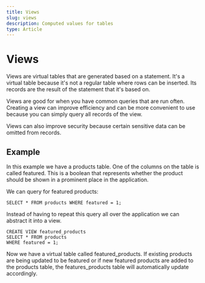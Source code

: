 ```yaml
---
title: Views
slug: views
description: Computed values for tables
type: Article
---
```


# Views

Views are virtual tables that are generated based on a statement. It's a virtual table because it's not a regular table where rows can be inserted. Its records are the result of the statement that it's based on.

Views are good for when you have common queries that are run often. Creating a view can improve efficiency and can be more convenient to use because you can simply query all records of the view.

Views can also improve security because certain sensitive data can be omitted from records.

## Example

In this example we have a products table. One of the columns on the table is called featured. This is a boolean that represents whether the product should be shown in a prominent place in the application.

We can query for featured products:

```
SELECT * FROM products WHERE featured = 1;
```

Instead of having to repeat this query all over the application we can abstract it into a view.

```
CREATE VIEW featured_products
SELECT * FROM products
WHERE featured = 1;
```

Now we have a virtual table called featured_products. If existing products are being updated to be featured or if new featured products are added to the products table, the features_products table will automatically update accordingly.
